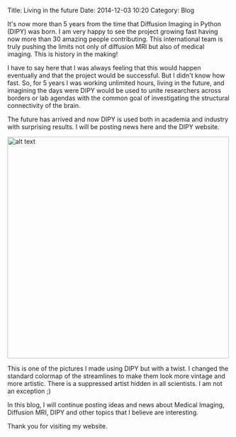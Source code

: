 Title: Living in the future
Date: 2014-12-03 10:20
Category: Blog

It's now more than 5 years from the time that Diffusion Imaging in Python (DIPY) was born. I am very happy to see the project growing fast having now more than 30 amazing people contributing. This international team is truly pushing the limits not only of diffusion MRI but also of medical imaging. This is history in the making!

I have to say here that I was always feeling that this would happen eventually and that the project would be successful. But I didn't know how fast. So, for 5 years I was working unlimited hours, living in the future, and imagining the days were DIPY would be used to unite researchers across borders or lab agendas with the common goal of investigating the structural connectivity of the brain.

The future has arrived and now DIPY is used both in academia and industry with surprising results. I will be posting news here and the DIPY website.

<a href="http://dipy.org">
<img src="../images/pretty_tracks.png" alt="alt text" title="Visualizing the brains connections (vintage style)" width="500px" align="center" />
</a>

This is one of the pictures I made using DIPY but with a twist. I changed the standard colormap of the streamlines to make them look more vintage and more artistic. There is a suppressed artist hidden in all scientists. I am not an
exception ;)

In this blog, I will continue posting ideas and news about Medical Imaging, Diffusion MRI, DIPY and other topics that I believe are interesting.

Thank you for visiting my website.
